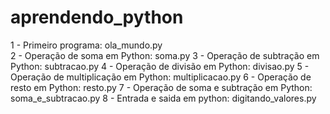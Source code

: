 # aprendendo_python

1 - Primeiro programa: ola_mundo.py <br />
2 - Operação de soma em Python: soma.py
3 - Operação de subtração em Python: subtracao.py
4 - Operação de divisão em Python: divisao.py
5 - Operação de multiplicação em Python: multiplicacao.py
6 - Operação de resto em Python: resto.py
7 - Operação de soma e subtração em Python: soma_e_subtracao.py
8 - Entrada e saida em python: digitando_valores.py
